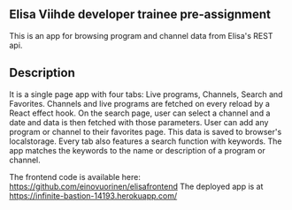 ## Elisa Viihde developer trainee pre-assignment
This is an app for browsing program and channel data from Elisa's REST api.

## Description
It is a single page app with four tabs: Live programs, Channels, Search and Favorites. Channels and live programs are fetched on every
reload by a React effect hook. On the search page, user can select a channel and a date and data is then fetched with those parameters.
User can add any program or channel to their favorites page. This data is saved to browser's localstorage. Every tab also features
a search function with keywords. The app matches the keywords to the name or description of a program or channel.

The frontend code is available here: https://github.com/einovuorinen/elisafrontend
The deployed app is at https://infinite-bastion-14193.herokuapp.com/
